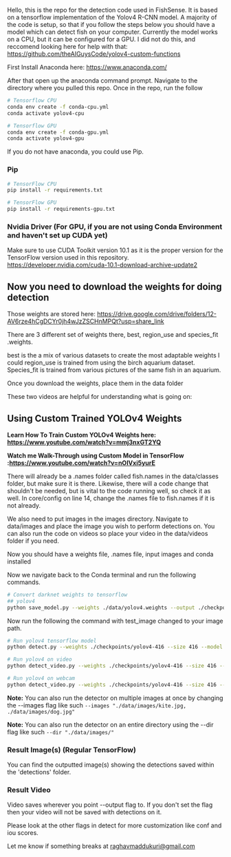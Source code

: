 Hello, this is the repo for the detection code used in FishSense. It is based on a tensorflow implementation of the Yolov4 R-CNN model. A majority of the code is setup, so that if you follow the steps below you should have a model which can detect fish on your computer. Currently the model works on a CPU, but it can be configured for a GPU. I did not do this, and reccomend looking here for help with that: https://github.com/theAIGuysCode/yolov4-custom-functions

First Install Anaconda here: https://www.anaconda.com/

After that open up the anaconda command prompt. Navigate to the directory where you pulled this repo. Once in the repo, run the follow
```bash
# Tensorflow CPU
conda env create -f conda-cpu.yml
conda activate yolov4-cpu

# Tensorflow GPU
conda env create -f conda-gpu.yml
conda activate yolov4-gpu
```
If you do not have anaconda, you could use Pip.

### Pip
```bash
# TensorFlow CPU
pip install -r requirements.txt

# TensorFlow GPU
pip install -r requirements-gpu.txt
```
### Nvidia Driver (For GPU, if you are not using Conda Environment and haven't set up CUDA yet)
Make sure to use CUDA Toolkit version 10.1 as it is the proper version for the TensorFlow version used in this repository.
https://developer.nvidia.com/cuda-10.1-download-archive-update2

## Now you need to download the weights for doing detection
Those weights are stored here:
https://drive.google.com/drive/folders/12-AV6rze4hCgDCYr0jh4wJzZSCHnMPQt?usp=share_link

There are 3 different set of weights there, best, region_use and species_fit .weights.

best is the a mix of various datasets to create the most adaptable weights I could
region_use is trained from using the birch aquarium dataset.
Species_fit is trained from various pictures of the same fish in an aquarium.

Once you download the weights, place them in the data folder

These two videos are helpful for understanding what is going on:

## Using Custom Trained YOLOv4 Weights
<strong>Learn How To Train Custom YOLOv4 Weights here: https://www.youtube.com/watch?v=mmj3nxGT2YQ </strong>

<strong>Watch me Walk-Through using Custom Model in TensorFlow :https://www.youtube.com/watch?v=nOIVxi5yurE </strong>

There will already be a .names folder called fish.names in the data/classes folder, but make sure it is there.
Likewise, there will a code change that shouldn't be needed, but is vital to the code running well, so check it as well. In core/config on line 14, change the .names file to fish.names if it is not already.

We also need to put images in the images directory. Navigate to data/images and place the image you wish to perform detections on.
You can also run the code on videos so place your video in the data/videos folder if you need.

Now you should have a weights file, .names file, input images and conda installed

Now we navigate back to the Conda terminal and run the following commands.

```bash
# Convert darknet weights to tensorflow
## yolov4
python save_model.py --weights ./data/yolov4.weights --output ./checkpoints/yolov4-416 --input_size 416 --model yolov4

```
Now run the following the command with test_image changed to your image path.

```bash
# Run yolov4 tensorflow model
python detect.py --weights ./checkpoints/yolov4-416 --size 416 --model yolov4 --images ./data/images/test_image.jpg

# Run yolov4 on video
python detect_video.py --weights ./checkpoints/yolov4-416 --size 416 --model yolov4 --video ./data/video/test_video.mp4 --output ./detections/results.avi

# Run yolov4 on webcam
python detect_video.py --weights ./checkpoints/yolov4-416 --size 416 --model yolov4 --video 0 --output ./detections/results.avi

```
<strong>Note:</strong> You can also run the detector on multiple images at once by changing the --images flag like such ``--images "./data/images/kite.jpg, ./data/images/dog.jpg"``

<strong>Note:</strong> You can also run the detector on an entire directory using the --dir flag like such ``--dir "./data/images/"``


### Result Image(s) (Regular TensorFlow)
You can find the outputted image(s) showing the detections saved within the 'detections' folder.

### Result Video
Video saves wherever you point --output flag to. If you don't set the flag then your video will not be saved with detections on it.

Please look at the other flags in detect for more customization like conf and iou scores.

Let me know if something breaks at raghavmaddukuri@gmail.com